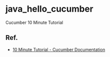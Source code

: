 # java_hello_cucumber

Cucumber 10 Minute Tutorial

## Ref.

- [10 Minute Tutorial - Cucumber Documentation](https://cucumber.io/docs/guides/10-minute-tutorial/)
